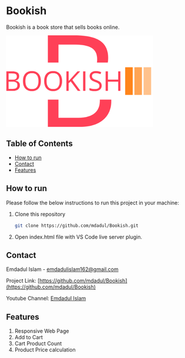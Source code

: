# Bookish
Bookish is a book store that sells books online.

<img src="https://github.com/mdadul/Bookish/blob/master/img/logo-no-background.png" width="400px">


<!-- TABLE OF CONTENTS -->

## Table of Contents

- [How to run](#how-to-run)
- [Contact](#contact)
- [Features](#features)
<!-- HOW TO RUN -->

## How to run

Please follow the below instructions to run this project in your machine:

1. Clone this repository
   ```sh
   git clone https://github.com/mdadul/Bookish.git
   ```
2. Open index.html file with VS Code live server plugin.

<!-- CONTACT -->

## Contact

Emdadul Islam - [emdadulislam162@gmail.com](mailto:emdadulislam162@gmail.com)

Project Link: [https://github.com/mdadul/Bookish](https://github.com/mdadul/Bookish)

Youtube Channel: [Emdadul Islam](https://www.youtube.com/channel/UCnXqlpCPxtWNS00LaAv4lAQ)


## Features
   1. Responsive Web Page
   2. Add to Cart
   3. Cart Product Count
   4. Product Price calculation
   
